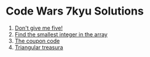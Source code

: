 # Code Wars 7kyu Solutions

1. [Don't give me five!](https://www.codewars.com/kata/dont-give-me-five)
1. [Find the smallest integer in the array](https://www.codewars.com/kata/find-the-smallest-integer-in-the-array)
1. [The coupon code](https://www.codewars.com/kata/the-coupon-code)
1. [Triangular treasura](https://www.codewars.com/kata/triangular-treasure)
